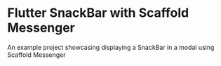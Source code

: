 # Flutter SnackBar with Scaffold Messenger

An example project showcasing displaying a SnackBar in a modal using Scaffold Messenger
